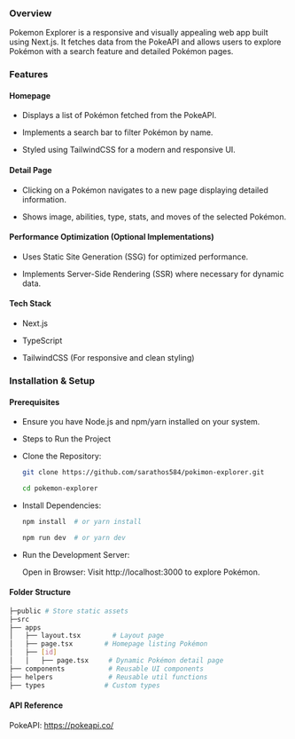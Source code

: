 

### Overview

Pokemon Explorer is a responsive and visually appealing web app built using Next.js. It fetches data from the PokeAPI and allows users to explore Pokémon with a search feature and detailed Pokémon pages.

### Features

#### Homepage

- Displays a list of Pokémon fetched from the PokeAPI.

- Implements a search bar to filter Pokémon by name.

- Styled using TailwindCSS for a modern and responsive UI.

#### Detail Page

- Clicking on a Pokémon navigates to a new page displaying detailed information.

- Shows image, abilities, type, stats, and moves of the selected Pokémon.


#### Performance Optimization (Optional Implementations)

- Uses Static Site Generation (SSG) for optimized performance.

- Implements Server-Side Rendering (SSR) where necessary for dynamic data.

#### Tech Stack

- Next.js 

- TypeScript

- TailwindCSS (For responsive and clean styling)


### Installation & Setup

#### Prerequisites

- Ensure you have Node.js and npm/yarn installed on your system.

- Steps to Run the Project

- Clone the Repository:
    ```bash
    git clone https://github.com/sarathos584/pokimon-explorer.git
    ```
    ```bash
    cd pokemon-explorer
    ```



- Install Dependencies:
    ```bash
    npm install  # or yarn install
    ```
    ```bash
    npm run dev  # or yarn dev
    ```

- Run the Development Server:

    Open in Browser:
    Visit http://localhost:3000 to explore Pokémon.

#### Folder Structure

```bash
├─public # Store static assets
├─src
├── apps  
│   ├── layout.tsx        # Layout page
│   ├── page.tsx        # Homepage listing Pokémon
│   ├── [id]
│   │   ├── page.tsx     # Dynamic Pokémon detail page
├── components           # Reusable UI components
├── helpers              # Reusable util functions
├── types               # Custom types
```

#### API Reference

PokeAPI: https://pokeapi.co/


